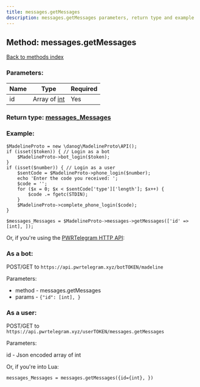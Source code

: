 ```yaml
---
title: messages.getMessages
description: messages.getMessages parameters, return type and example
---
```

## Method: messages.getMessages  
[Back to methods index](index.md)


### Parameters:

| Name     |    Type       | Required |
|----------|---------------|----------|
|id|Array of [int](../types/int.md) | Yes|


### Return type: [messages\_Messages](../types/messages_Messages.md)

### Example:


```
$MadelineProto = new \danog\MadelineProto\API();
if (isset($token)) { // Login as a bot
    $MadelineProto->bot_login($token);
}
if (isset($number)) { // Login as a user
    $sentCode = $MadelineProto->phone_login($number);
    echo 'Enter the code you received: ';
    $code = '';
    for ($x = 0; $x < $sentCode['type']['length']; $x++) {
        $code .= fgetc(STDIN);
    }
    $MadelineProto->complete_phone_login($code);
}

$messages_Messages = $MadelineProto->messages->getMessages(['id' => [int], ]);
```

Or, if you're using the [PWRTelegram HTTP API](https://pwrtelegram.xyz):

### As a bot:

POST/GET to `https://api.pwrtelegram.xyz/botTOKEN/madeline`

Parameters:

* method - messages.getMessages
* params - `{"id": [int], }`



### As a user:

POST/GET to `https://api.pwrtelegram.xyz/userTOKEN/messages.getMessages`

Parameters:

id - Json encoded  array of int



Or, if you're into Lua:

```
messages_Messages = messages.getMessages({id={int}, })
```

